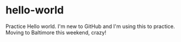 # hello-world
Practice
Hello world. I'm new to GitHub and I'm using this to practice. Moving to Baltimore this weekend, crazy!
